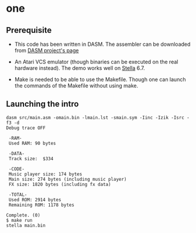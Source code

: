 # one

## Prerequisite

* This code has been written in DASM. The assembler can be downloaded
  from [DASM project's page](http://dasm-dillon.sourceforge.net/)

* An Atari VCS emulator (though binaries can be executed on the real
  hardware instead). The demo works well on
  [Stella](https://stella-emu.github.io) 6.7.

* Make is needed to be able to use the Makefile. Though one can launch
  the commands of the Makefile without using make.


## Launching the intro

```
dasm src/main.asm -omain.bin -lmain.lst -smain.sym -Iinc -Izik -Isrc -f3 -d
Debug trace OFF

 -RAM-
 Used RAM: 90 bytes

 -DATA-
 Track size:  $334

 -CODE-
 Music player size: 174 bytes
 Main size: 274 bytes (including music player)
 FX size: 1820 bytes (including fx data)

 -TOTAL-
 Used ROM: 2914 bytes
 Remaining ROM: 1178 bytes

Complete. (0)
$ make run
stella main.bin
```

